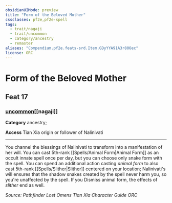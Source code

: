 ```yaml
---
obsidianUIMode: preview
title: "Form of the Beloved Mother"
cssclasses: pf2e,pf2e-spell
tags:
  - trait/nagaji
  - trait/uncommon
  - category/ancestry
  - remaster
aliases: "Compendium.pf2e.feats-srd.Item.GDyYYA91A3r80Oec"
license: ORC
---
```

# Form of the Beloved Mother
## Feat 17
### [uncommon](uncommon "Uncommon Rarity Trait")[[nagaji]]

**Category** ancestry; 




**Access** Tian Xia origin or follower of Nalinivati

* * *

You channel the blessings of Nalinivati to transform into a manifestation of her will. You can cast 5th-rank [[Spells/Animal Form|Animal Form]] as an occult innate spell once per day, but you can choose only snake form with the spell. You can spend an additional action casting _animal form_ to also cast 5th-rank [[Spells/Slither|Slither]] centered on your location; Nalinivati's will ensures that the shadow snakes created by the spell never harm you, so you're unaffected by the spell. If you Dismiss animal form, the effects of _slither_ end as well.

*Source: Pathfinder Lost Omens Tian Xia Character Guide*
*ORC*